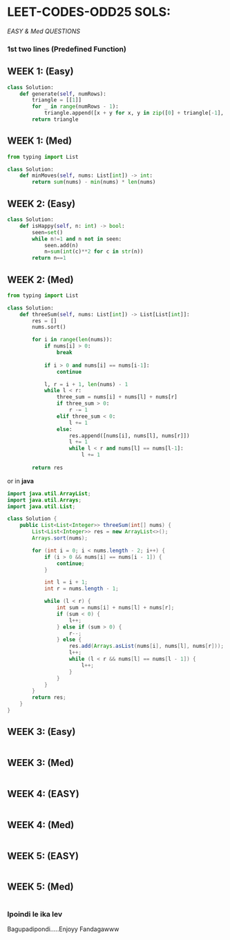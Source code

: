 # LEET-CODES-ODD25 SOLS:

*EASY & Med QUESTIONS*

### 1st  two lines (Predefined Function) 

## WEEK 1: (Easy)

```python
class Solution:
    def generate(self, numRows):
        triangle = [[1]]
        for _ in range(numRows - 1):
            triangle.append([x + y for x, y in zip([0] + triangle[-1], triangle[-1] + [0])])
        return triangle
```
## WEEK 1: (Med) 

```python
from typing import List

class Solution:
    def minMoves(self, nums: List[int]) -> int:
        return sum(nums) - min(nums) * len(nums)

```


## WEEK 2: (Easy)

```python
class Solution:
    def isHappy(self, n: int) -> bool:
        seen=set()
        while n!=1 and n not in seen:
            seen.add(n)
            n=sum(int(c)**2 for c in str(n))
        return n==1
```


## WEEK 2: (Med)

```python
from typing import List

class Solution:
    def threeSum(self, nums: List[int]) -> List[List[int]]:
        res = []
        nums.sort()

        for i in range(len(nums)):
            if nums[i] > 0:
                break
            
            if i > 0 and nums[i] == nums[i-1]:
                continue

            l, r = i + 1, len(nums) - 1
            while l < r:
                three_sum = nums[i] + nums[l] + nums[r]
                if three_sum > 0:
                    r -= 1
                elif three_sum < 0:
                    l += 1
                else:
                    res.append([nums[i], nums[l], nums[r]])
                    l += 1
                    while l < r and nums[l] == nums[l-1]:
                        l += 1
        
        return res
```
or in **java**
```java
import java.util.ArrayList;
import java.util.Arrays;
import java.util.List;

class Solution {
    public List<List<Integer>> threeSum(int[] nums) {
        List<List<Integer>> res = new ArrayList<>();
        Arrays.sort(nums);

        for (int i = 0; i < nums.length - 2; i++) {
            if (i > 0 && nums[i] == nums[i - 1]) {
                continue;
            }

            int l = i + 1;
            int r = nums.length - 1;

            while (l < r) {
                int sum = nums[i] + nums[l] + nums[r];
                if (sum < 0) {
                    l++;
                } else if (sum > 0) {
                    r--;
                } else {
                    res.add(Arrays.asList(nums[i], nums[l], nums[r]));
                    l++;
                    while (l < r && nums[l] == nums[l - 1]) {
                        l++;
                    }
                }
            }
        }
        return res;
    }
}
```

## WEEK 3: (Easy) 

```python

```

## WEEK 3: (Med) 

```python

```

## WEEK 4: (EASY)

```python

```

## WEEK 4: (Med)

```python

```
## WEEK 5: (EASY)

```python

```

## WEEK 5: (Med)

```python

```

### Ipoindi le ika lev
Bagupadipondi.....Enjoyy Fandagawww
